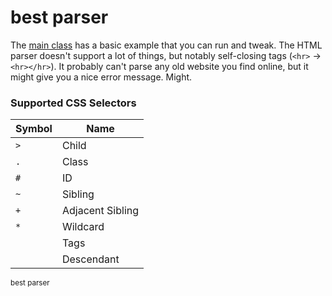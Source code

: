 # best parser

The [main class](https://github.com/jxxe/best-parser/blob/master/src/Main.java) has a basic example that you can run and tweak. The HTML parser doesn't support a lot of things, but notably self-closing tags (`<hr>` → `<hr></hr>`). It probably can't parse any old website you find online, but it might give you a nice error message. Might.

### Supported CSS Selectors
| Symbol | Name             |
|--------|------------------|
| `>`    | Child            |
| `.`    | Class            |
| `#`    | ID               |
| `~`    | Sibling          |
| `+`    | Adjacent Sibling |
| `*`    | Wildcard         |
|        | Tags             |
|        | Descendant       |

<sub>best parser</sub>
